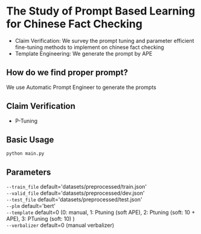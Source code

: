 # The Study of Prompt Based Learning for Chinese Fact Checking
* Claim Verification: We survey the prompt tuning and parameter efficient fine-tuning methods to implement on chinese fact checking  
* Template Engineering: We generate the prompt by APE
## How do we find proper prompt?
We use Automatic Prompt Engineer to generate the prompts
## Claim Verification  
* P-Tuning   
## Basic Usage
    python main.py 

## Parameters
`--train_file` default='datasets/preprocessed/train.json'  
`--valid_file` default='datasets/preprocessed/dev.json'  
`--test_file` default='datasets/preprocessed/test.json'  
`--plm` default='bert'  
`--template` default=0 (0: manual, 1: Ptuning (soft APE), 2: Ptuning (soft: 10 + APE), 3: PTuning (soft: 10) )  
`--verbalizer` default=0 (manual verbalizer)
